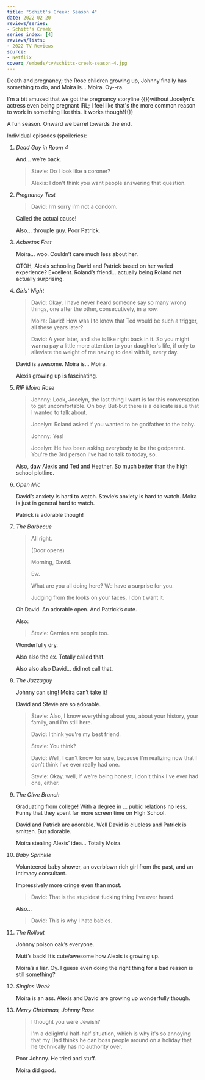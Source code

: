 ```yaml
---
title: "Schitt's Creek: Season 4"
date: 2022-02-20
reviews/series:
- Schitt's Creek
series_index: [4]
reviews/lists:
- 2022 TV Reviews
source:
- Netflix
cover: /embeds/tv/schitts-creek-season-4.jpg
---
```

Death and pregnancy; the Rose children growing up, Johnny finally has something to do, and Moira is... Moira. Oy--ra. 

I'm a bit amused that we got the pregnancy storyline {{<spoiler>}}without Jocelyn's actress even being pregnant IRL; I feel like that's the more common reason to work in something like this. It works though!{{</spoiler>}}

A fun season. Onward we barrel towards the end. 

<!--more-->

Individual episodes (spoileries):

1. *Dead Guy in Room 4*

    And… we’re back.

    > Stevie: Do I look like a coroner?
    >
    > Alexis: I don't think you want people answering that question.

2. *Pregnancy Test*

    > David: I’m sorry I’m not a condom.

    Called the actual cause!

    Also… throuple guy. Poor Patrick.

3. *Asbestos Fest*

    Moira… woo. Couldn’t care much less about her.

    OTOH, Alexis schooling David and Patrick based on her varied experience? Excellent. Roland’s friend… actually being Roland not actually surprising.

4. *Girls’ Night*

    > David: Okay, I have never heard someone say so many wrong things, one after the other, consecutively, in a row.
    >
    > Moira: David! How was I to know that Ted would be such a trigger, all these years later?
    >
    > David: A year later, and she is like right back in it. So you might wanna pay a little more attention to your daughter's life, if only to alleviate the weight of me having to deal with it, every day.

    David is awesome. Moira is… Moira.

    Alexis growing up is fascinating.

5. *RIP Moira Rose*

    > Johnny: Look, Jocelyn, the last thing I want is for this conversation to get uncomfortable. Oh boy. But-but there is a delicate issue that I wanted to talk about.
    >
    > Jocelyn: Roland asked if you wanted to be godfather to the baby.
    >
    > Johnny: Yes!
    >
    > Jocelyn: He has been asking everybody to be the godparent. You're the 3rd person I've had to talk to today, so.

    Also, daw Alexis and Ted and Heather. So much better than the high school plotline.

6. *Open Mic*

    David’s anxiety is hard to watch. Stevie’s anxiety is hard to watch. Moira is just in general hard to watch.

    Patrick is adorable though!

7. *The Barbecue*

    > All right.
    >
    > (Door opens)
    >
    > Morning, David.
    >
    > Ew.
    >
    > What are you all doing here?
    > We have a surprise for you.
    >
    > Judging from the looks on your faces, I don't want it.

    Oh David. An adorable open. And Patrick’s cute.

    Also:

    > Stevie: Carnies are people too.

    Wonderfully dry.

    Also also the ex. Totally called that.

    Also also also David… did not call that.

8. *The Jazzaguy*

    Johnny can sing! Moira can’t take it!

    David and Stevie are so adorable.

    > Stevie: Also, I know everything about you, about your history, your family, and I'm still here.
    >
    > David: I think you're my best friend.
    >
    > Stevie: You think?
    >
    > David: Well, I can't know for sure, because I'm realizing now that I don't think I've ever really had one.
    >
    > Stevie: Okay, well, if we're being honest, I don't think I've ever had one, either.

9. *The Olive Branch*

    Graduating from college! With a degree in … pubic relations no less. Funny that they spent far more screen time on High School.

    David and Patrick are adorable. Well David is clueless and Patrick is smitten. But adorable.

    Moira stealing Alexis’ idea… Totally Moira.

10. *Baby Sprinkle*

    Volunteered baby shower, an overblown rich girl from the past, and an intimacy consultant.

    Impressively more cringe even than most.

    > David: That is the stupidest fucking thing I’ve ever heard.

    Also…

    > David: This is why I hate babies.

11. *The Rollout*

    Johnny poison oak’s everyone.

    Mutt’s back! It’s cute/awesome how Alexis is growing up.

    Moira’s a liar. Oy. I guess even doing the right thing for a bad reason is still something?

12. *Singles Week*

    Moira is an ass. Alexis and David are growing up wonderfully though.

13. *Merry Christmas, Johnny Rose*

    > I thought you were Jewish?
    >
    > I'm a delightful half-half situation, which is why it's so annoying that my Dad thinks he can boss people around on a holiday that he technically has no authority over.

    Poor Johnny. He tried and stuff.

    Moira did good.